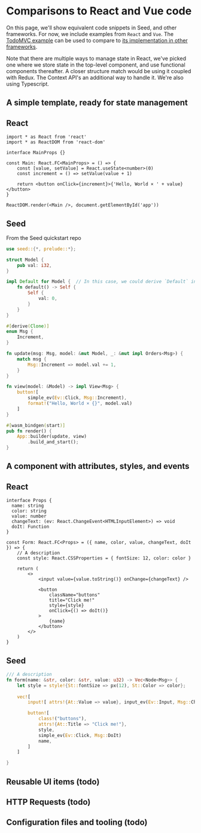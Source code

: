 # Comparisons to React and Vue code

On this page, we'll show equivalent code snippets in Seed, and other frameworks. For now, we
 include examples from `React` and `Vue`. 
The [TodoMVC example](https://github.com/seed-rs/seed/tree/master/examples/todomvc) can be used to 
compare to [its implementation in other frameworks](http://todomvc.com/).

Note that there are multiple ways to manage state in React, we've picked one where we store state
in the top-level component, and use functional components thereafter.
A closer structure match would be using it coupled with Redux. The Context API's an additional
way to handle it. We're also using Typescript.

## A simple template, ready for state management

## React

```tsx
import * as React from 'react'
import * as ReactDOM from 'react-dom'

interface MainProps {}

const Main: React.FC<MainProps> = () => {
    const [value, setValue] = React.useState<number>(0)
    const increment = () => setValue(value + 1)

    return <button onClick={increment}>{'Hello, World × ' + value}</button>
}

ReactDOM.render(<Main />, document.getElementById('app'))
```


## Seed
From the Seed quickstart repo

```rust
use seed::{*, prelude::*};

struct Model {
    pub val: i32,
}

impl Default for Model {  // In this case, we could derive `Default` instead.
    fn default() -> Self {
        Self {
            val: 0,
        }
    }
}

#[derive(Clone)]
enum Msg {
    Increment,
}

fn update(msg: Msg, model: &mut Model, _: &mut impl Orders<Msg>) {
    match msg {
        Msg::Increment => model.val += 1,
    }
}

fn view(model: &Model) -> impl View<Msg> {
    button![
        simple_ev(Ev::Click, Msg::Increment),
        format!("Hello, World × {}", model.val)
    ]
}

#[wasm_bindgen(start)]
pub fn render() {
    App::builder(update, view)
        .build_and_start();
}
```

## A component with attributes, styles, and events

## React

```tsx
interface Props {
  name: string
  color: string
  value: number
  changeText: (ev: React.ChangeEvent<HTMLInputElement>) => void
  doIt: Function
}

const Form: React.FC<Props> = ({ name, color, value, changeText, doIt }) => {
    // A description
    const style: React.CSSProperties = { fontSize: 12, color: color }

    return (
        <>
            <input value={value.toString()} onChange={changeText} />

            <button
                className="buttons"
                title="Click me!"
                style={style}
                onClick={() => doIt()}
            >
                {name}
            </button>
        </>
    )
}
```

## Seed

```rust
/// A description
fn form(name: &str, color: &str, value: u32) -> Vec<Node<Msg>> {
    let style = style!{St::fontSize => px(12), St::Color => color};    
    
    vec![
        input![ attrs!{At::Value => value}, input_ev(Ev::Input, Msg::ChangeText)],        

        button![
            class!("buttons"),
            attrs!{At::Title => "Click me!"},
            style,
            simple_ev(Ev::Click, Msg::DoIt)
            name,
        ]
    ]

}
```


## Reusable UI items (todo)

## HTTP Requests (todo)

## Configuration files and tooling (todo)
